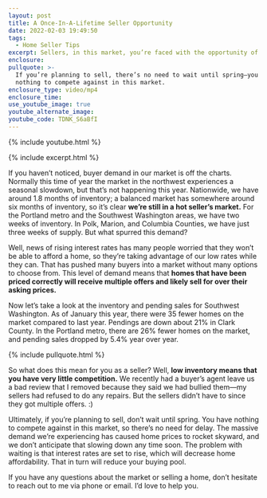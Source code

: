 ```yaml
---
layout: post
title: A Once-In-A-Lifetime Seller Opportunity
date: 2022-02-03 19:49:50
tags:
  - Home Seller Tips
excerpt: Sellers, in this market, you’re faced with the opportunity of a lifetime.
enclosure:
pullquote: >-
  If you’re planning to sell, there’s no need to wait until spring—you have
  nothing to compete against in this market.
enclosure_type: video/mp4
enclosure_time:
use_youtube_image: true
youtube_alternate_image:
youtube_code: TDNK_S6aBfI
---
```

{% include youtube.html %}

{% include excerpt.html %}

If you haven’t noticed, buyer demand in our market is off the charts. Normally this time of year the market in the northwest experiences a seasonal slowdown, but that’s not happening this year. Nationwide, we have around 1.8 months of inventory; a balanced market has somewhere around six months of inventory, so it’s clear **we’re still in a hot seller’s market.** For the Portland metro and the Southwest Washington areas, we have two weeks of inventory. In Polk, Marion, and Columbia Counties, we have just three weeks of supply. But what spurred this demand?&nbsp;

Well, news of rising interest rates has many people worried that they won’t be able to afford a home, so they’re taking advantage of our low rates while they can. That has pushed many buyers into a market without many options to choose from. This level of demand means that **homes that have been priced correctly will receive multiple offers and likely sell for over their asking prices.**

Now let’s take a look at the inventory and pending sales for Southwest Washington. As of January this year, there were 35 fewer homes on the market compared to last year. Pendings are down about 21% in Clark County. In the Portland metro, there are 26% fewer homes on the market, and pending sales dropped by 5.4% year over year.

{% include pullquote.html %}

So what does this mean for you as a seller? Well, **low inventory means that you have very little competition.** We recently had a buyer’s agent leave us a bad review that I removed because they said we had bullied them—my sellers had refused to do any repairs. But the sellers didn’t have to since they got multiple offers. :)&nbsp;

Ultimately, if you’re planning to sell, don’t wait until spring. You have nothing to compete against in this market, so there’s no need for delay. The massive demand we’re experiencing has caused home prices to rocket skyward, and we don’t anticipate that slowing down any time soon. The problem with waiting is that interest rates are set to rise, which will decrease home affordability. That in turn will reduce your buying pool.

If you have any questions about the market or selling a home, don’t hesitate to reach out to me via phone or email. I’d love to help you.
